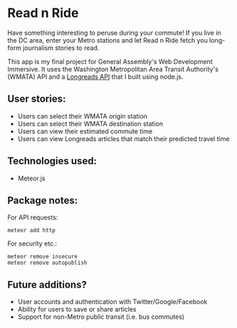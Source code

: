 # Read n Ride

Have something interesting to peruse during your commute! If you live in the DC area, enter your Metro stations and let Read n Ride fetch you long-form journalism stories to read.

This app is my final project for General Assembly's Web Development Immersive. It uses the Washington Metropolitan Area Transit Authority's (WMATA) API and a [Longreads API](https://github.com/auroranou/node_longreads) that I built using node.js.

## User stories:

+ Users can select their WMATA origin station
+ Users can select their WMATA destination station
+ Users can view their estimated commute time
+ Users can view Longreads articles that match their predicted travel time

## Technologies used:

+ Meteor.js

## Package notes:

For API requests:
```
meteor add http
```
For security etc.:
```
meteor remove insecure
meteor remove autopublish
```

## Future additions?

+ User accounts and authentication with Twitter/Google/Facebook
+ Ability for users to save or share articles
+ Support for non-Metro public transit (i.e. bus commutes)
